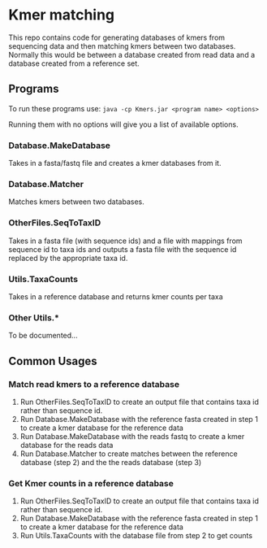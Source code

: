 # Kmer matching

This repo contains code for generating databases of kmers from sequencing data
and then matching kmers between two databases.  Normally this would be between
a database created from read data and a database created from a reference set.

## Programs

To run these programs use:
`java -cp Kmers.jar <program name> <options>`

Running them with no options will give you a list of available options.

### Database.MakeDatabase

Takes in a fasta/fastq file and creates a kmer databases from it.

### Database.Matcher

Matches kmers between two databases.

### OtherFiles.SeqToTaxID

Takes in a fasta file (with sequence ids) and a file with mappings from sequence
id to taxa ids and outputs a fasta file with the sequence id replaced by
the appropriate taxa id.

### Utils.TaxaCounts

Takes in a reference database and returns kmer counts per taxa

### Other Utils.*

To be documented...

## Common Usages

### Match read kmers to a reference database

1) Run OtherFiles.SeqToTaxID to create an output file that contains taxa id
rather than sequence id.
2) Run Database.MakeDatabase with the reference fasta created in step 1 to
create a kmer database for the reference data
3) Run Database.MakeDatabase with the reads fastq to create a kmer database
for the reads data
4) Run Database.Matcher to create matches between the reference database 
(step 2) and the the reads database (step 3)

### Get Kmer counts in a reference database

1) Run OtherFiles.SeqToTaxID to create an output file that contains taxa id
rather than sequence id.
2) Run Database.MakeDatabase with the reference fasta created in step 1 to
create a kmer database for the reference data
3) Run Utils.TaxaCounts with the database file from step 2 to get counts
